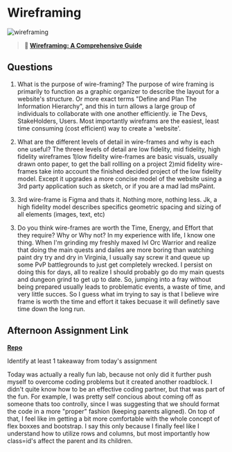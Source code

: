 # Wireframing

![wireframing](https://bcw.blob.core.windows.net/public/img/courses/2293087935019893)

> **📖 [Wireframing: A Comprehensive Guide](https://codeworksacademy.com/fs-student-guide/resources/wk1/06-Wireframing)**

## Questions

1. What is the purpose of wire-framing? 
The purpose of wire framing is primarily to function as a graphic organizer to describe the layout for a website's structure. Or more exact terms "Define and Plan The Information Hierarchy", and this in turn allows a large group of individuals to collaborate with one another efficiently. ie The Devs, StakeHolders, Users. Most importantly wireframs are the easiest, least time consuming (cost efficient) way to create a 'website'.

2. What are the different levels of detail in wire-frames and why is each one useful?
The threee levels of detail are low fidelity, mid fidelity, high fidelity wireframes
1)low fidelity wire-frames are basic visuals, usually drawn onto paper, to get the ball rollling on a project
2)mid fidelity wire-frames take into account the finished decided project of the low fidelity model. Except it upgrades a more concise model of the website using a 3rd party application such as sketch, or if you are a mad lad msPaint. 
3) 3rd wire-frame is Figma and thats it. Nothing more, nothing less. Jk, a high fidelity model describes specifics geometric spacing and sizing of all elements (images, text, etc)

3. Do you think wire-frames are worth the Time, Energy, and Effort that they require? Why or Why not?
In my experience with life, I know one thing. When I'm grinding my freshly maxed lvl Orc Warrior and realize that doing the main quests and dailes are more boring than watching paint dry try and dry in Virginia, I usually say screw it and queue up some PvP battlegrounds to just get completely wrecked. I persist on doing this for days, all to realize I should probably go do my main quests and dungeon grind to get up to date. So, jumping into a fray without being prepared usually leads to problematic events, a waste of time, and very little succes. So I guess what im trying to say is that I believe wire frame is worth the time and effort it takes becuase it will definetly save time down the long run. 
## Afternoon Assignment Link

**[Repo](https://github.com/tberry019/johnDeereMock.git)**

Identify at least 1 takeaway from today's assignment

Today was actually a really fun lab, because not only did it further push myself to overcome coding problems but it created another roadblock. I didn't quite know how to be an effective coding partner, but that was part of the fun. For example, I was pretty self concious about coming off as someone thats too controlly, since I was suggesting that we should format the code in a more "proper" fashion (keeping parents aligned). On top of that, I feel like im getting a bit more comfortable with the whole concept of flex boxxes and bootstrap. I say this only because I finally feel like I understand how to utilize rows and columns, but most importantly how class=id's affect the parent and its children.


<link rel="stylesheet" href="https://cdn.jsdelivr.net/npm/bootstrap-icons@1.7.2/font/bootstrap-icons.css">